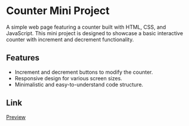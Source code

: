 # Counter Mini Project

A simple web page featuring a counter built with HTML, CSS, and JavaScript. This mini project is designed to showcase a basic interactive counter with increment and decrement functionality.

## Features

- Increment and decrement buttons to modify the counter.
- Responsive design for various screen sizes.
- Minimalistic and easy-to-understand code structure.

## Link

<a href = "https://grand-hotteok-e12b1c.netlify.app/" target = "_blank">Preview